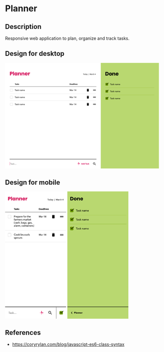 # Planner

## Description
Responsive web application to plan, organize and track tasks.

## Design for desktop
<img src="designs/desktop.png" width="600">

## Design for mobile
<img src="designs/mobile-planner.png" width="200">

<img src="designs/mobile-done.png" width="200">

## References

- https://coryrylan.com/blog/javascript-es6-class-syntax